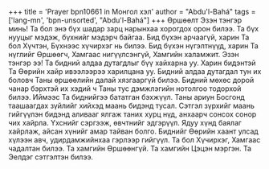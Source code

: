 +++
title = 'Prayer bpn10661 in Монгол хэл'
author = "Abdu'l-Bahá"
tags = ['lang-mn', 'bpn-unsorted', "Abdu'l-Bahá"]
+++
Өршөөлт Эзэн тэнгэр минь!  Та бол энэ бүх шадар зарц нарынхаа хорогдох орон билээ.  Та бүх нууцыг мэдэж, бүхнийг мэдэрч байгаа.  Бид бүхэн арчаагүй, харин Та бол Хүчтэн, Бүхнээс хүчирхэг нь билээ.  Бид бүхэн нүгэлтнүүд, харин Та нүглийг Өршөөгч, Хамгаас нигүүлсэнгүй, Хамгийн халамжит.  Эзэн тэнгэр ээ!  Та бидний алдаа дутагдлыг бүү хайхарна уу.  Харин бидэнтэй Та Өөрийн хайр ивээлээрээ харилцана уу.  Бидний алдаа дутагдал тун их боловч Таны өршөөлийн далай хязгааргүй билээ.  Бидний мөхөс дорой чанар бэрхтэй их хэдий ч Таны тус дэмжлэгийн нотолгоо тодорхой билээ.  Иймээс Та биднийгээ бататган бэхжүүл.  Таны ариун Босгонд таашаагдах зүйлийг хийхэд маань бидэнд тусал.  Сэтгэл зүрхийг маань гийгүүлэн бидэнд аливааг ялгаж таних хурц нүд, анхаарч сонсох сонор чих хайрла.  Үхснийг сэргээж, өвчтнийг эдгэрүүл.  Ядуу хүнд баялаг хайрлаж, айсан хүнийг амар тайван болго.  Биднийг Өөрийн хаант улсад хүлээн авч, удирдамжийнхаа гэрлээр гийгүүл.  Та бол Хүчирхэг, Хамгаас чадалтан билээ.  Та хамгийн Өршөөнгүй.  Та хамгийн Цэцэн мэргэн.  Та Эелдэг сэтгэлтэн билээ.
